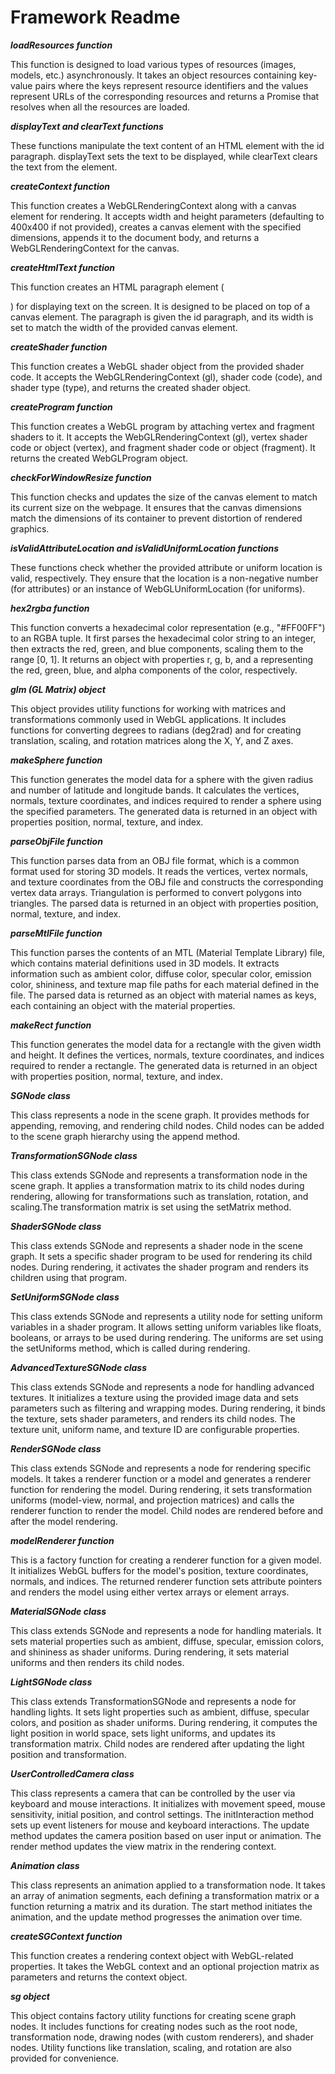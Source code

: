 # Framework Readme

***loadResources function***

This function is designed to load various types of resources (images, models, etc.) asynchronously. It takes an object resources containing key-value pairs where the keys represent resource identifiers and the values represent URLs of the corresponding resources and returns a Promise that resolves when all the resources are loaded.

***displayText and clearText functions***

These functions manipulate the text content of an HTML element with the id paragraph. displayText sets the text to be displayed, while clearText clears the text from the element.

***createContext function***

This function creates a WebGLRenderingContext along with a canvas element for rendering. It accepts width and height parameters (defaulting to 400x400 if not provided), creates a canvas element with the specified dimensions, appends it to the document body, and returns a WebGLRenderingContext for the canvas.

***createHtmlText function***

This function creates an HTML paragraph element (<p>) for displaying text on the screen. It is designed to be placed on top of a canvas element. The paragraph is given the id paragraph, and its width is set to match the width of the provided canvas element.

***createShader function***

This function creates a WebGL shader object from the provided shader code. It accepts the WebGLRenderingContext (gl), shader code (code), and shader type (type), and returns the created shader object.

***createProgram function***

This function creates a WebGL program by attaching vertex and fragment shaders to it. It accepts the WebGLRenderingContext (gl), vertex shader code or object (vertex), and fragment shader code or object (fragment). It returns the created WebGLProgram object.

***checkForWindowResize function***

This function checks and updates the size of the canvas element to match its current size on the webpage. It ensures that the canvas dimensions match the dimensions of its container to prevent distortion of rendered graphics.

***isValidAttributeLocation and isValidUniformLocation functions***

These functions check whether the provided attribute or uniform location is valid, respectively. They ensure that the location is a non-negative number (for attributes) or an instance of WebGLUniformLocation (for uniforms).

***hex2rgba function***

This function converts a hexadecimal color representation (e.g., "#FF00FF") to an RGBA tuple. It first parses the hexadecimal color string to an integer, then extracts the red, green, and blue components, scaling them to the range [0, 1]. It returns an object with properties r, g, b, and a representing the red, green, blue, and alpha components of the color, respectively.

***glm (GL Matrix) object***

This object provides utility functions for working with matrices and transformations commonly used in WebGL applications. It includes functions for converting degrees to radians (deg2rad) and for creating translation, scaling, and rotation matrices along the X, Y, and Z axes.

***makeSphere function***

This function generates the model data for a sphere with the given radius and number of latitude and longitude bands. It calculates the vertices, normals, texture coordinates, and indices required to render a sphere using the specified parameters. The generated data is returned in an object with properties position, normal, texture, and index.

***parseObjFile function***

This function parses data from an OBJ file format, which is a common format used for storing 3D models. It reads the vertices, vertex normals, and texture coordinates from the OBJ file and constructs the corresponding vertex data arrays. Triangulation is performed to convert polygons into triangles. The parsed data is returned in an object with properties position, normal, texture, and index.

***parseMtlFile function***

This function parses the contents of an MTL (Material Template Library) file, which contains material definitions used in 3D models. It extracts information such as ambient color, diffuse color, specular color, emission color, shininess, and texture map file paths for each material defined in the file. The parsed data is returned as an object with material names as keys, each containing an object with the material properties.

***makeRect function***

This function generates the model data for a rectangle with the given width and height.
It defines the vertices, normals, texture coordinates, and indices required to render a rectangle. The generated data is returned in an object with properties position, normal, texture, and index.

***SGNode class***

This class represents a node in the scene graph. It provides methods for appending, removing, and rendering child nodes. Child nodes can be added to the scene graph hierarchy using the append method.

***TransformationSGNode class***

This class extends SGNode and represents a transformation node in the scene graph. It applies a transformation matrix to its child nodes during rendering, allowing for transformations such as translation, rotation, and scaling.The transformation matrix is set using the setMatrix method.

***ShaderSGNode class***

This class extends SGNode and represents a shader node in the scene graph. It sets a specific shader program to be used for rendering its child nodes. During rendering, it activates the shader program and renders its children using that program.

***SetUniformSGNode class***

This class extends SGNode and represents a utility node for setting uniform variables in a shader program. It allows setting uniform variables like floats, booleans, or arrays to be used during rendering. The uniforms are set using the setUniforms method, which is called during rendering.

***AdvancedTextureSGNode class***

This class extends SGNode and represents a node for handling advanced textures.
It initializes a texture using the provided image data and sets parameters such as filtering and wrapping modes. During rendering, it binds the texture, sets shader parameters, and renders its child nodes. The texture unit, uniform name, and texture ID are configurable properties.

***RenderSGNode class***

This class extends SGNode and represents a node for rendering specific models. It takes a renderer function or a model and generates a renderer function for rendering the model. During rendering, it sets transformation uniforms (model-view, normal, and projection matrices) and calls the renderer function to render the model. Child nodes are rendered before and after the model rendering.

***modelRenderer function***

This is a factory function for creating a renderer function for a given model. It initializes WebGL buffers for the model's position, texture coordinates, normals, and indices. The returned renderer function sets attribute pointers and renders the model using either vertex arrays or element arrays.

***MaterialSGNode class***

This class extends SGNode and represents a node for handling materials. It sets material properties such as ambient, diffuse, specular, emission colors, and shininess as shader uniforms. During rendering, it sets material uniforms and then renders its child nodes.

***LightSGNode class***

This class extends TransformationSGNode and represents a node for handling lights. It sets light properties such as ambient, diffuse, specular colors, and position as shader uniforms. During rendering, it computes the light position in world space, sets light uniforms, and updates its transformation matrix. Child nodes are rendered after updating the light position and transformation.

***UserControlledCamera class***

This class represents a camera that can be controlled by the user via keyboard and mouse interactions. It initializes with movement speed, mouse sensitivity, initial position, and control settings. The initInteraction method sets up event listeners for mouse and keyboard interactions. The update method updates the camera position based on user input or animation. The render method updates the view matrix in the rendering context.

***Animation class***

This class represents an animation applied to a transformation node. It takes an array of animation segments, each defining a transformation matrix or a function returning a matrix and its duration. The start method initiates the animation, and the update method progresses the animation over time.

***createSGContext function***

This function creates a rendering context object with WebGL-related properties. It takes the WebGL context and an optional projection matrix as parameters and returns the context object.

***sg object***

This object contains factory utility functions for creating scene graph nodes. It includes functions for creating nodes such as the root node, transformation node, drawing nodes (with custom renderers), and shader nodes. Utility functions like translation, scaling, and rotation are also provided for convenience.
